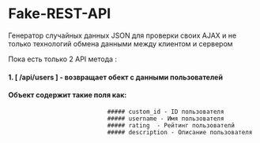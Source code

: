 # Fake-REST-API

Генератор случайных данных JSON для проверки своих AJAX и не только технологий обмена данными между клиентом и сервером

Пока есть только 2 API метода :

#### 1. [ /api/users ] - возвращает обект с данными пользователей 
#### Объект содержит такие поля как:
                                ##### custom_id - ID пользователя
                                ##### username - Имя пользователя
                                ##### rating  - Рейтинг пользователй
                                ##### description - Описание пользователя

